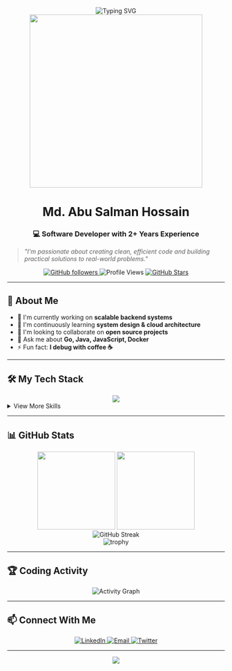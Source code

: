 <div align="center">
  <img src="https://readme-typing-svg.herokuapp.com?font=Fira+Code&weight=600&size=30&pause=1000&color=F7A944&center=true&vCenter=true&random=false&width=600&height=70&lines=Hi+there%2C+I'm+Salman+%F0%9F%91%8B;Full+Stack+Developer;Backend+Enthusiast;Problem+Solver" alt="Typing SVG" />
</div>

<div align="center">
  <img src="https://i.imgur.com/8MupZHY.gif" width="400px"/>
  <br>
  
  # Md. Abu Salman Hossain
  ### 💻 Software Developer with 2+ Years Experience
</div>

> *"I'm passionate about creating clean, efficient code and building practical solutions to real-world problems."*

<p align="center">
  <a href="https://github.com/Salman067?tab=followers">
    <img src="https://img.shields.io/github/followers/Salman067?style=social" alt="GitHub followers" />
  </a>
  <img src="https://komarev.com/ghpvc/?username=Salman067&color=brightgreen" alt="Profile Views" />
  <a href="https://github.com/Salman067">
    <img src="https://img.shields.io/github/stars/Salman067?style=social" alt="GitHub Stars" />
  </a>
</p>

---

## 🚀 About Me

- 🔭 I'm currently working on **scalable backend systems**
- 🌱 I'm continuously learning **system design & cloud architecture**
- 👯 I'm looking to collaborate on **open source projects**
- 💬 Ask me about **Go, Java, JavaScript, Docker**
- ⚡ Fun fact: **I debug with coffee ☕**

---

## 🛠️ My Tech Stack

<div align="center">
  <img src="https://skillicons.dev/icons?i=go,java,javascript,react,nodejs,python,git,docker" />
</div>

<details>
  <summary>View More Skills</summary>
  <div align="center">
    <h3>Backend</h3>
    <img src="https://img.shields.io/badge/-Go-00ADD8?style=for-the-badge&logo=go&logoColor=white" alt="Golang" />
    <img src="https://img.shields.io/badge/-Java-ED8B00?style=for-the-badge&logo=java&logoColor=white" alt="Java" />
    <img src="https://img.shields.io/badge/-Node.js-339933?style=for-the-badge&logo=node.js&logoColor=white" alt="Node.js" />
    <img src="https://img.shields.io/badge/-Python-3776AB?style=for-the-badge&logo=python&logoColor=white" alt="Python" />
    <h3>Frontend</h3>
    <img src="https://img.shields.io/badge/-JavaScript-F7DF1E?style=for-the-badge&logo=javascript&logoColor=black" alt="JavaScript" />
    <img src="https://img.shields.io/badge/-React-61DAFB?style=for-the-badge&logo=react&logoColor=black" alt="React" />
    <img src="https://img.shields.io/badge/-HTML5-E34F26?style=for-the-badge&logo=html5&logoColor=white" alt="HTML5" />
    <img src="https://img.shields.io/badge/-CSS3-1572B6?style=for-the-badge&logo=css3&logoColor=white" alt="CSS3" />
    <h3>DevOps & Tools</h3>
    <img src="https://img.shields.io/badge/-Docker-2496ED?style=for-the-badge&logo=docker&logoColor=white" alt="Docker" />
    <img src="https://img.shields.io/badge/-Git-F05032?style=for-the-badge&logo=git&logoColor=white" alt="Git" />
    <img src="https://img.shields.io/badge/-GitHub-181717?style=for-the-badge&logo=github&logoColor=white" alt="GitHub" />
    <img src="https://img.shields.io/badge/-Linux-FCC624?style=for-the-badge&logo=linux&logoColor=black" alt="Linux" />
  </div>
</details>

---

## 📊 GitHub Stats

<div align="center">
  <img height="180em" src="https://github-readme-stats.vercel.app/api?username=Salman067&show_icons=true&theme=tokyonight&include_all_commits=true&count_private=true" />
  
  <img height="180em" src="https://github-readme-stats.vercel.app/api/top-langs/?username=Salman067&layout=compact&langs_count=7&theme=tokyonight" />
</div>

<div align="center">
  <img src="https://github-readme-streak-stats.herokuapp.com/?user=Salman067&theme=tokyonight" alt="GitHub Streak" />
</div>

<div align="center">
  <img src="https://github-profile-trophy.vercel.app/?username=Salman067&theme=tokyonight&row=1&column=6" alt="trophy" />
</div>


---

## 🏆 Coding Activity

<div align="center">
  <img src="https://github-readme-activity-graph.vercel.app/graph?username=Salman067&theme=tokyo-night" alt="Activity Graph" />
</div>

---

## 📫 Connect With Me

<div align="center">
  <a href="https://www.linkedin.com/in/md-abu-salman-hossain-8405711ba/" target="_blank">
    <img src="https://img.shields.io/badge/-LinkedIn-0077B5?style=for-the-badge&logo=linkedin&logoColor=white" alt="LinkedIn" />
  </a>
  <a href="mailto:salman120522@gmail.com">
    <img src="https://img.shields.io/badge/-Email-D14836?style=for-the-badge&logo=gmail&logoColor=white" alt="Email" />
  </a>
  <a href="https://twitter.com/YourTwitterHandle" target="_blank">
    <img src="https://img.shields.io/badge/-Twitter-1DA1F2?style=for-the-badge&logo=twitter&logoColor=white" alt="Twitter" />
  </a>
</div>

---

<div align="center">
  <img src="https://capsule-render.vercel.app/api?type=waving&color=gradient&height=100&section=footer" />
</div>
